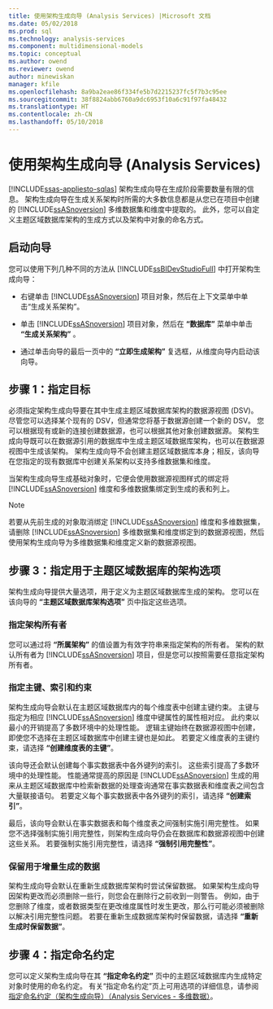 ```yaml
---
title: 使用架构生成向导 (Analysis Services) |Microsoft 文档
ms.date: 05/02/2018
ms.prod: sql
ms.technology: analysis-services
ms.component: multidimensional-models
ms.topic: conceptual
ms.author: owend
ms.reviewer: owend
author: minewiskan
manager: kfile
ms.openlocfilehash: 8a9ba2eae86f334fe5b7d2215237fc5f7b3c95ee
ms.sourcegitcommit: 38f8824abb6760a9dc6953f10a6c91f97fa48432
ms.translationtype: HT
ms.contentlocale: zh-CN
ms.lasthandoff: 05/10/2018
---
```

# <a name="use-the-schema-generation-wizard-analysis-services"></a>使用架构生成向导 (Analysis Services)
[!INCLUDE[ssas-appliesto-sqlas](../../includes/ssas-appliesto-sqlas.md)]
  架构生成向导在生成阶段需要数量有限的信息。 架构生成向导在生成关系架构时所需的大多数信息都是从您已在项目中创建的 [!INCLUDE[ssASnoversion](../../includes/ssasnoversion-md.md)] 多维数据集和维度中提取的。 此外，您可以自定义主题区域数据库架构的生成方式以及架构中对象的命名方式。  
  
## <a name="start-the-wizard"></a>启动向导  
 您可以使用下列几种不同的方法从 [!INCLUDE[ssBIDevStudioFull](../../includes/ssbidevstudiofull-md.md)] 中打开架构生成向导：  
  
-   右键单击 [!INCLUDE[ssASnoversion](../../includes/ssasnoversion-md.md)] 项目对象，然后在上下文菜单中单击“生成关系架构”。  
  
-   单击 [!INCLUDE[ssASnoversion](../../includes/ssasnoversion-md.md)] 项目对象，然后在 **“数据库”** 菜单中单击 **“生成关系架构”** 。  
  
-   通过单击向导的最后一页中的 **“立即生成架构”** 复选框，从维度向导内启动该向导。  
  
## <a name="step-1-specify-targets"></a>步骤 1：指定目标  
 必须指定架构生成向导要在其中生成主题区域数据库架构的数据源视图 (DSV)。 尽管您可以选择某个现有的 DSV，但通常您将基于数据源创建一个新的 DSV。 您可以根据现有或新的连接创建数据源，也可以根据其他对象创建数据源。 架构生成向导既可以在数据源引用的数据库中生成主题区域数据库架构，也可以在数据源视图中生成该架构。 架构生成向导不会创建主题区域数据库本身；相反，该向导在您指定的现有数据库中创建关系架构以支持多维数据集和维度。  
  
 当架构生成向导生成基础对象时，它便会使用数据源视图样式的绑定将 [!INCLUDE[ssASnoversion](../../includes/ssasnoversion-md.md)] 维度和多维数据集绑定到生成的表和列上。  
  
> [!NOTE]  
>  若要从先前生成的对象取消绑定 [!INCLUDE[ssASnoversion](../../includes/ssasnoversion-md.md)] 维度和多维数据集，请删除 [!INCLUDE[ssASnoversion](../../includes/ssasnoversion-md.md)] 多维数据集和维度绑定到的数据源视图，然后使用架构生成向导为多维数据集和维度定义新的数据源视图。  
  
## <a name="step-3-specify-schema-options-for-the-subject-area-database"></a>步骤 3：指定用于主题区域数据库的架构选项  
 架构生成向导提供大量选项，用于定义为主题区域数据库生成的架构。 您可以在该向导的 **“主题区域数据库架构选项”** 页中指定这些选项。  
  
### <a name="specifying-the-schema-owner"></a>指定架构所有者  
 您可以通过将 **“所属架构”** 的值设置为有效字符串来指定架构的所有者。 架构的默认所有者为 [!INCLUDE[ssASnoversion](../../includes/ssasnoversion-md.md)] 项目，但是您可以按照需要任意指定架构所有者。  
  
### <a name="specifying-primary-keys-indexes-and-constraints"></a>指定主键、索引和约束  
 架构生成向导会默认在主题区域数据库内的每个维度表中创建主键约束。 主键与指定为相应 [!INCLUDE[ssASnoversion](../../includes/ssasnoversion-md.md)] 维度中键属性的属性相对应。 此约束以最小的开销提高了多数环境中的处理性能。 逻辑主键始终在数据源视图中创建，即使您不选择在主题区域数据库中创建主键也是如此。 若要定义维度表的主键约束，请选择 **“创建维度表的主键”**。  
  
 该向导还会默认创建每个事实数据表中各外键列的索引。 这些索引提高了多数环境中的处理性能。 性能通常提高的原因是 [!INCLUDE[ssASnoversion](../../includes/ssasnoversion-md.md)] 生成的用来从主题区域数据库中检索新数据的处理查询通常在事实数据表和维度表之间包含大量联接语句。 若要定义每个事实数据表中各外键列的索引，请选择 **“创建索引”**。  
  
 最后，该向导会默认在事实数据表和每个维度表之间强制实施引用完整性。 如果您不选择强制实施引用完整性，则架构生成向导仍会在数据库和数据源视图中创建这些关系。 若要强制实施引用完整性，请选择 **“强制引用完整性”**。  
  
### <a name="preserving-data-for-incremental-generation"></a>保留用于增量生成的数据  
 架构生成向导会默认在重新生成数据库架构时尝试保留数据。 如果架构生成向导因架构更改而必须删除一些行，则您会在删除行之前收到一则警告。 例如，由于您删除了维度，或者数据类型在更改维度属性时发生更改，那么行可能必须被删除以解决引用完整性问题。 若要在重新生成数据库架构时保留数据，请选择 **“重新生成时保留数据”**。  
  
## <a name="step-4-specify-naming-conventions"></a>步骤 4：指定命名约定  
 您可以定义架构生成向导在其 **“指定命名约定”** 页中的主题区域数据库内生成特定对象时使用的命名约定。 有关“指定命名约定”页上可用选项的详细信息，请参阅[指定命名约定（架构生成向导）（Analysis Services - 多维数据）](http://msdn.microsoft.com/library/02d830ea-5b1f-4485-9f94-d64b8bea592b)。  
  
  
